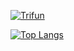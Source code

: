 [![Trifun](https://github-readme-stats.vercel.app/api?username=Trysha-rbrn&count_private=true&show_icons=true&&theme=tokyonight)](https://github.com/Trysha-rbrn/github-readme-stats)

[![Top Langs](https://github-readme-stats.vercel.app/api/top-langs/?username=Trysha-rbrn&langs_count=6&layout=compact&hide=POV-Ray%20SDL)](https://github.com/Trysha-rbrn/github-readme-stats)
